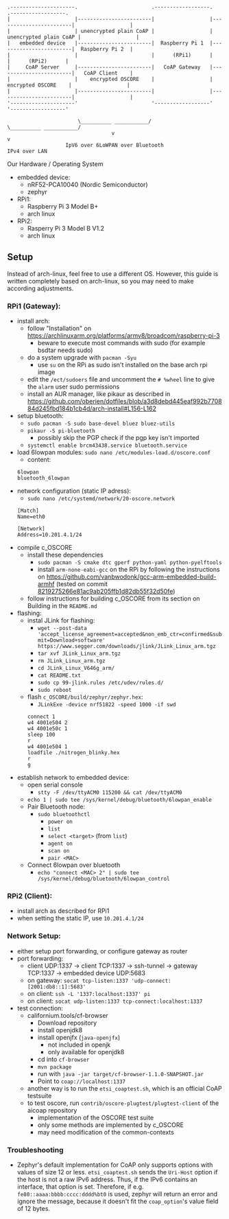 

```svgbob
.---------------------.                        .------------------.                        .------------------.
|                     |------------------------|                  |------------------------|                  |
|                     | unencrypted plain CoAP |                  | unencrypted plain CoAP |                  |
|   embedded device   |------------------------|  Raspberry Pi 1  |------------------------|  Raspberry Pi 2  |
|                     |                        |      (RPi1)      |                        |      (RPi2)      |
|     CoAP Server     |------------------------|   CoAP Gateway   |------------------------|   CoAP Client    |
|                     |    encrypted OSCORE    |                  |    encrypted OSCORE    |                  |
|                     |------------------------|                  |------------------------|                  |
'---------------------'                        '------------------'                        '------------------'  

                       \__________ ___________/                    \__________ ___________/      
                                  v                                           v
                   IpV6 over 6LoWPAN over Bluetooth                     IPv4 over LAN
```

Our Hardware / Operating System
* embedded device:
    * nRF52-PCA10040 (Nordic Semiconductor)
    * zephyr
* RPi1:
    * Raspberry Pi 3 Model B+
    * arch linux
* RPi2:
    * Rasperry Pi 3 Model B V1.2
    * arch linux
    
## Setup

Instead of arch-linux, feel free to use a different OS.
However, this guide is written completely based on arch-linux, so you may need to make according adjustments.

### RPi1 (Gateway):

* install arch:
    * follow "Installation" on https://archlinuxarm.org/platforms/armv8/broadcom/raspberry-pi-3
        * beware to execute most commands with sudo (for example bsdtar needs sudo)
    * do a system upgrade with `pacman -Syu`
        * use `su` on the RPi as sudo isn't installed on the base arch rpi image
    * edit the `/ect/sudoers` file and uncomment the `# %wheel` line to give the `alarm` user sudo permissions
    * install an AUR manager, like pikaur as described in <https://github.com/oberien/dotfiles/blob/a3d8debd445eaf992b770884d245fbd184b1cb4d/arch-install#L156-L162>
* setup bluetooth:
    * `sudo pacman -S sudo base-devel bluez bluez-utils`
    * `pikaur -S pi-bluetooth`
        * possibly skip the PGP check if the pgp key isn't imported
    * `systemctl enable brcm43438.service bluetooth.service`
* load 6lowpan modules: `sudo nano /etc/modules-load.d/oscore.conf`
    * content:
    ```
    6lowpan
    bluetooth_6lowpan
    ```
* network configuration (static IP adress):
    * `sudo nano /etc/systemd/network/20-oscore.network`
    ```
    [Match]
    Name=eth0

    [Network]
    Address=10.201.4.1/24
    ```
* compile c_OSCORE
    * install these dependencies
        * `sudo pacman -S cmake dtc gperf python-yaml python-pyelftools`
        * install `arm-none-eabi-gcc` on the RPi by following the instructions on <https://github.com/vanbwodonk/gcc-arm-embedded-build-armhf> (tested on commit [8219275266e81ac9ab205ffb1d82db55f32d50fe](https://github.com/vanbwodonk/gcc-arm-embedded-build-armhf/tree/8219275266e81ac9ab205ffb1d82db55f32d50fe))
    * follow instructions for building c_OSCORE from its section on Building in the `README.md`
* flashing:
    * instal JLink for flashing:
        * `wget --post-data 'accept_license_agreement=accepted&non_emb_ctr=confirmed&submit=Download+software' https://www.segger.com/downloads/jlink/JLink_Linux_arm.tgz`
        * `tar xvf JLink_Linux_arm.tgz`
        * `rm JLink_Linux_arm.tgz`
        * `cd JLink_Linux_V646g_arm/`
        * `cat README.txt`
        * `sudo cp 99-jlink.rules /etc/udev/rules.d/`
        * `sudo reboot`
    * flash `c_OSCORE/build/zephyr/zephyr.hex`:
        * `JLinkExe -device nrf51822 -speed 1000 -if swd`
        ```
        connect 1
        w4 4001e504 2
        w4 4001e50c 1
        sleep 100
        r
        w4 4001e504 1
        loadfile ./nitrogen_blinky.hex
        r
        g
        ```
* establish network to embedded device:
    * open serial console
        * `stty -F /dev/ttyACM0 115200 && cat /dev/ttyACM0`
    * `echo 1 | sudo tee /sys/kernel/debug/bluetooth/6lowpan_enable`
    * Pair Bluetooth node:
        + `sudo bluetoothctl`
            - `power on`
            - `list`
            - `select <target>` (from `list`)
            - `agent on`
            - `scan on`
            - `pair <MAC>`
    * Connect 6lowpan over bluetooth
        + `echo "connect <MAC> 2" | sudo tee /sys/kernel/debug/bluetooth/6lowpan_control`


### RPi2 (Client):

* install arch as described for RPi1
* when setting the static IP, use `10.201.4.1/24`

### Network Setup:

* either setup port forwarding, or configure gateway as router
* port forwarding:
    * client UDP:1337 → client TCP:1337 → ssh-tunnel → gateway TCP:1337 → embedded device UDP:5683
    * on gateway: `socat tcp-listen:1337 'udp-connect:[2001:db8::1]:5683'`
    * on client: `ssh -L '1337:localhost:1337' pi`
    * on client: `socat udp-listen:1337 tcp-connect:localhost:1337`
* test connection:
    * californium.tools/cf-browser
        + Download repository
        + install openjdk8
        + install openjfx (`java-openjfx`)
            - not included in openjk
            - only available for openjdk8
        + cd into `cf-browser`
        + `mvn package`
        + run with `java -jar target/cf-browser-1.1.0-SNAPSHOT.jar`
        * Point to `coap://localhost:1337`
    * another way is to run the `etsi_coaptest.sh`, which is an official CoAP testsuite
    * to test oscore, run `contrib/oscore-plugtest/plugtest-client` of the aicoap repository
        * implementation of the OSCORE test suite
        * only some methods are implemented by c_OSCORE
        * may need modification of the common-contexts

### Troubleshooting

* Zephyr's default implementation for CoAP only supports options with values of size 12 or less.
  `etsi_coaptest.sh` sends the `Uri-Host` option if the host is not a raw IPv6 address.
  Thus, if the IPv6 contains an interface, that option is set.
  Therefore, if e.g. `fe80::aaaa:bbbb:cccc:dddd%bt0` is used, zephyr will return an error and ignore the message, because it doesn't fit the `coap_option`'s value field of 12 bytes.
